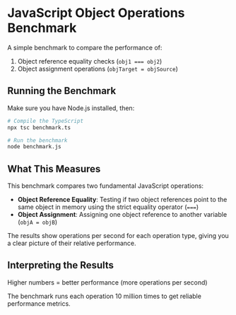 # JavaScript Object Operations Benchmark

A simple benchmark to compare the performance of:
1. Object reference equality checks (`obj1 === obj2`)
2. Object assignment operations (`objTarget = objSource`)

## Running the Benchmark

Make sure you have Node.js installed, then:

```bash
# Compile the TypeScript
npx tsc benchmark.ts

# Run the benchmark
node benchmark.js
```

## What This Measures

This benchmark compares two fundamental JavaScript operations:

- **Object Reference Equality**: Testing if two object references point to the same object in memory using the strict equality operator (`===`)
- **Object Assignment**: Assigning one object reference to another variable (`objA = objB`)

The results show operations per second for each operation type, giving you a clear picture of their relative performance.

## Interpreting the Results

Higher numbers = better performance (more operations per second)

The benchmark runs each operation 10 million times to get reliable performance metrics.